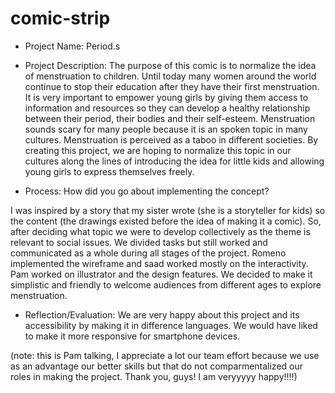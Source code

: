 # comic-strip

- Project Name: Period.s

- Project Description: 
The purpose of this comic is to normalize the idea of menstruation to children. 
Until today many women around the world continue to stop their education after they have their first menstruation. 
It is very important to empower young girls by giving them access to information and resources so they can develop a healthy relationship between their period, their bodies and their self-esteem. 
Menstruation sounds scary for many people because it is an spoken topic in many cultures. 
Menstruation is perceived as a taboo in different societies. 
By creating this project, we are hoping to normalize this topic in our cultures along the lines of introducing the idea for little kids and allowing young girls to express themselves freely.


- Process: How did you go about implementing the concept? 

I was inspired by a story that my sister wrote (she is a storyteller for kids) so the content (the drawings existed before the idea of making it a comic).
So, after deciding what topic we were to develop collectively as the theme is relevant to social issues. We divided tasks but still worked and communicated as a whole during all stages of the project.
Romeno implemented the wireframe and saad worked mostly on the interactivity. Pam worked on illustrator and the design features. We decided to make it simplistic and friendly to welcome audiences from different ages to explore menstruation. 

- Reflection/Evaluation: We are very happy about this project and its accessibility by making it in difference languages. We would have liked to make it more responsive for smartphone devices. 

(note: this is Pam talking, I appreciate a lot our team effort because we use as an advantage our better skills but that do not comparmentalized our roles in making the project. Thank you, guys! I am veryyyyy happy!!!!)

 
